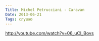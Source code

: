 ```yaml
---
Title: Michel Petrucciani - Caravan
Date: 2013-06-21
Tags: слушаю
---
```


http://youtube.com/watch?v=06_uCl_Bovs
